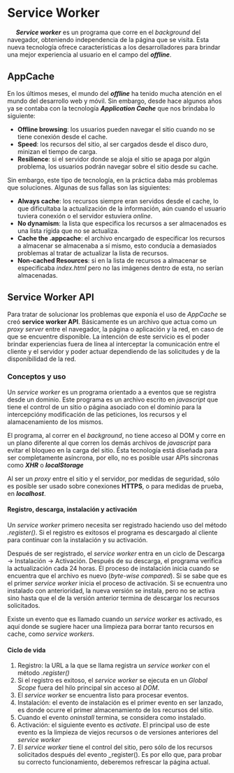 # Service Worker

&nbsp; &nbsp;&nbsp;&nbsp;**_Service worker_** es un programa que corre en el _background_ del navegador, obteniendo independencia de la página que se visita. Esta nueva tecnología ofrece características a los desarrolladores para brindar una mejor experiencia al usuario en el campo del **_offline_**.

## AppCache

En los últimos meses, el mundo del **_offline_** ha tenido mucha atención en el mundo del desarrollo web y móvil. Sin embargo, desde hace algunos años ya se contaba con la tecnología **_Application Cache_** que nos brindaba lo siguiente:

- **Offline browsing**: los usuarios pueden navegar el sitio cuando no se tiene conexión desde el cache.
- **Speed**: los recursos del sitio, al ser cargados desde el disco duro, minizan el tiempo de carga.
- **Resilience**: si el servidor donde se aloja el sitio se apaga por algún problema, los usuarios podrán navegar sobre el sitio desde su cache.

Sin embargo, este tipo de tecnología, en la práctica daba más problemas que soluciones. Algunas de sus fallas son las siguientes:

- **Always cache**: los recursos siempre eran servidos desde el cache, lo que dificultaba la actualización de la información, aún cuando el usuario tuviera conexión o el servidor estuviera _online_.
- **No dynamism**: la lista que especifica los recursos a ser almacenados es una lista rígida que no se actualiza.
- **Cache the .appcache**: el archivo encargado de especificar los recursos a almacenar se almacenaba a sí mismo, esto conducía a demasiados problemas al tratar de actualizar la lista de recursos.
- **Non-cached Resources**: si en la lista de recursos a almacenar se especificaba _index.html_ pero no las imágenes dentro de esta, no serían almacenadas.

## Service Worker API

Para tratar de solucionar los problemas que exponía el uso de _AppCache_ se creó **service worker API**.
Básicamente es un archivo que actua como un _proxy server_ entre el navegador, la página o aplicación y la red, en caso de que se encuentre disponible. La intención de este servicio es el poder brindar experiencias fuera de línea al interceptar la comunicación entre el cliente y el servidor y poder actuar dependiendo de las solicitudes y de la disponibilidad de la red.
### Conceptos y uso
Un _service worker_ es un programa orientado a a eventos que se registra desde un dominio. Este programa es un archivo escrito en _javascript_ que tiene el control de un sitio o página asociado con el dominio para la intercepcióny modificación de las peticiones, los recursos y el alamacenamiento de los mismos.

El programa, al correr en el _background_, no tiene acceso al DOM y corre en un plano diferente al que corren los demás archivos de _javascript_ para evitar el bloqueo en la carga del sitio. Ésta tecnología está diseñada para ser completamente asíncrona, por ello, no es posible usar APIs síncronas como **_XHR_** o **_localStorage_**

Al ser un _proxy_ entre el sitio y el servidor, por medidas de seguridad, sólo es posible ser usado sobre conexiones **HTTPS**, o para medidas de prueba, en **_localhost_**.

#### Registro, descarga, instalación y activación
Un _service worker_ primero necesita ser registrado haciendo uso del método _.register()_. Si el registro es exitosos el programa es descargado al cliente para continuar con la instalación y su activación.

Después de ser registrado, el _service worker_ entra en un ciclo de Descarga -> Instalación -> Activación. Después de su descarga, el programa verifica la actualización cada 24 horas. El proceso de instalación inicia cuando se encuentra que el archivo es nuevo (_byte-wise compared_). Si se sabe que es el primer _service worker_ inicia el proceso de activación. Si se ecnuentra uno instalado con anterioridad, la nueva versión se instala, pero no se activa sino hasta que el de la versión anterior termina de descargar los recursos solicitados.

Existe un evento que es llamado cuando un _service worker_ es activado, es aquí donde se sugiere hacer una limpieza para borrar tanto recursos en cache, como _service workers_.

#### Ciclo de vida
1. Registro: la URL a la que se llama registra un _service worker_ con el método _.register()_
2. Si el registro es exitoso, el _service worker_ se ejecuta en un _Global Scope_ fuera del hilo principal sin acceso al _DOM_.
3. El _service worker_ se encuentra listo para procesar eventos.
4. Instalación: el evento de instalación es el primer evento en ser lanzado, es donde ocurre el primer almacenamiento de los recursos del sitio.
5. Cuando el evento _oninstall_ termina, se considera como instalado.
6. Activación: el siguiente evento es _activate_. El principal uso de este evento es la limpieza de viejos recursos o de versiones anteriores del _service worker_
7. El _service worker_ tiene el control del sitio, pero sólo de los recursos solicitados después del evento _register(). Es por ello que, para probar su correcto funcionamiento, deberemos refrescar la página actual.
